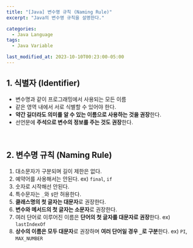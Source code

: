 ```yaml
---
title: "[Java] 변수명 규칙 (Naming Rule)"
excerpt: "Java의 변수명 규칙을 설명한다."

categories:
  - Java Language
tags:
  - Java Variable

last_modified_at: 2023-10-10T00:23:00-05:00
---
```


## 1. 식별자 (Identifier)

- 변수명과 같이 프로그래밍에서 사용되는 모든 이름
- 같은 영역 내에서 서로 식별할 수 있어야 한다.
- **약간 길더라도 의미를 알 수 있는 이름으로 사용하는 것을 권장**한다.
- 선언문에 **주석으로 변수의 정보를 주는 것도 권장**한다.

<br>

## 2. 변수명 규칙 (Naming Rule)

1. 대소문자가 구분되며 길이 제한은 없다.
2. 예약어를 사용해서는 안된다. ex) `final`, `if`
3. 숫자로 시작해선 안된다.
4. 특수문자는 `_`와 `$`만 허용한다.
5. **클래스명의 첫 글자는 대문자**로 권장한다.
6. **변수와 메서드의 첫 글자는 소문자**로 권장한다.
7. 여러 단어로 이루어진 이름은 **단어의 첫 글자를 대문자로 권장**한다. ex) `lastIndexOf`
8. **상수의 이름은 모두 대문자**로 권장하며 **여러 단어일 경우 `_`로 구분**한다. ex) `PI`, `MAX_NUMBER`
